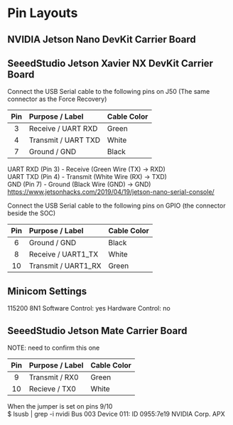 # Pin Layouts

## NVIDIA Jetson Nano DevKit Carrier Board

## SeeedStudio Jetson Xavier NX DevKit Carrier Board

Connect the USB Serial cable to the following pins on J50 (The same connector as the Force Recovery)

| Pin | Purpose / Label | Cable Color
|:--:|:-----|:-----|
| 3 | Receive / UART RXD  | Green |
| 4 | Transmit / UART TXD | White |
| 7 | Ground / GND        | Black |

UART RXD (Pin 3) - Receive (Green Wire (TX) -> RXD)  
UART TXD (Pin 4) - Transmit (White Wire (RX) -> TXD)  
GND (Pin 7) - Ground (Black Wire (GND) -> GND)  
https://www.jetsonhacks.com/2019/04/19/jetson-nano-serial-console/  

Connect the USB Serial cable to the following pins on GPIO (the connector beside the SOC)

| Pin | Purpose / Label | Cable Color
|:--:|:-----|:-----|
| 6 | Ground / GND         | Black |
| 8 | Receive / UART1_TX   | White |
| 10 | Transmit / UART1_RX | Green |

## Minicom Settings
115200 8N1
Software Control: yes
Hardware Control: no

## SeeedStudio Jetson Mate Carrier Board
NOTE:  need to confirm this one

| Pin | Purpose / Label | Cable Color
|:--:|:-----|:-----|
| 9  | Transmit / RX0 | Green |
| 10 | Recieve / TX0  | White |

When the jumper is set on pins 9/10  
$ lsusb | grep -i nvidi
Bus 003 Device 011: ID 0955:7e19 NVIDIA Corp. APX

